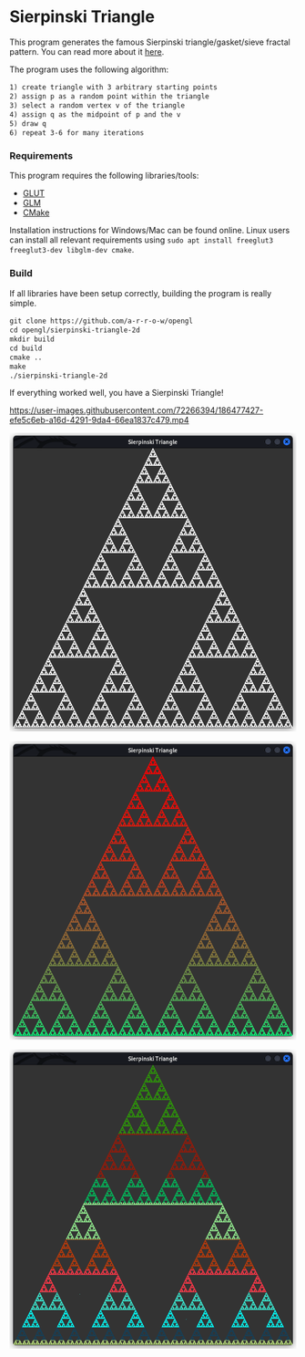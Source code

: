 # Sierpinski Triangle

This program generates the famous Sierpinski triangle/gasket/sieve fractal pattern. You can read more about it [here](https://en.wikipedia.org/wiki/Sierpi%C5%84ski_triangle).

The program uses the following algorithm:

```
1) create triangle with 3 arbitrary starting points
2) assign p as a random point within the triangle
3) select a random vertex v of the triangle
4) assign q as the midpoint of p and the v
5) draw q
6) repeat 3-6 for many iterations
```

### Requirements

This program requires the following libraries/tools:

- [GLUT](https://www.opengl.org/resources/libraries/glut/glut_downloads.php)
- [GLM](https://github.com/g-truc/glm)
- [CMake](https://cmake.org/)

Installation instructions for Windows/Mac can be found online. Linux users can install all relevant requirements using `sudo apt install freeglut3 freeglut3-dev libglm-dev cmake`.

### Build

If all libraries have been setup correctly, building the program is really simple.

```
git clone https://github.com/a-r-r-o-w/opengl
cd opengl/sierpinski-triangle-2d
mkdir build
cd build
cmake ..
make
./sierpinski-triangle-2d
```

If everything worked well, you have a Sierpinski Triangle!

https://user-images.githubusercontent.com/72266394/186477427-efe5c6eb-a16d-4291-9da4-66ea1837c479.mp4

![sierpinski-simple.png](./images/sierpinski-simple.png)

![sierpinski-gradual.png](./images/sierpinski-gradual.png)

![sierpinski-random.png](./images/sierpinski-random.png)
